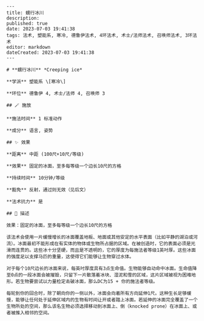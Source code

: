 
    ---
    title: 蠕行冰川
    description: 
    published: true
    date: 2023-07-03 19:41:38
    tags: 法术, 塑能系, 寒冷, 德鲁伊法术, 4环法术, 术士/法师法术, 召唤师法术, 3环法术
    editor: markdown
    dateCreated: 2023-07-03 19:41:38
    ---

    # **蠕行冰川** *Creeping ice*

    **学派** 塑能系 \[寒冷\] 

    **环位** 德鲁伊 4, 术士/法师 4, 召唤师 3

    ## 🪄 施放

    **施法时间** 1 标准动作

    **成分** 语言, 姿势

    ## ✨ 效果  

    **距离** 中距 (100尺+10尺/等级) 

    **效果** 固定的冰面，至多每等级一个边长10尺的方格 

    **持续时间** 10分钟/等级 

    **豁免** 反射，通过则无效（见后文）

    **法术抗力** 是

    ## 📖 描述

    效果：固定的冰面，至多每等级一个边长10尺的方格

    该法术会使用一片缓慢增长的冰面覆盖地板、地面或其他安定的水平表面（比如平静的湖泊或河流）。冰面最初不能形成在有实体的物体或生物所占据的区域。在被创造时，它的表面必须是光滑而连贯的。这些冰十分坚硬，而且是不透明的，它的厚度为每施法者等级1英吋厚。这些冰面的强度足以支撑马匹的重量，这使得它们能够让生物穿过水体。

    对于每个10尺边长的冰面来说，每英吋厚度具有3点生命值。生物能够自动命中冰面。生命值降至0点的一段冰面会被摧毁，只留下一片散落着冰块、湿泥和雪的区域，这片区域被视为困难地形。若生物要尝试以力量检定击破冰面，那么DC为15 + 你的施法者等级。

    每轮到你的回合时，除了朝向你的一侧以外，冰面会向着所有方向延伸1尺。这种生长足够缓慢，能够让任何处于延伸区域内的生物有时间让开或者踏上冰面。若延伸的冰面完全覆盖了一个生物所处的空间，那么该名生物必须选择移动到冰面上、倒（knocked prone）在冰面上、或者被推入相邻的空间。
    
